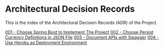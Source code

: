 # Architectural Decision Records

This is the index of the Architectural Decision Records (ADR) of the Project.

[001 - Choose Spring Boot to Implement The Project](001-Choose_Spring_Boot.md)
[002 - Choose Persist Currency Definitions in JSON File](002-Choose_Persist_Currency_In_Json.md)
[003 - Document APIs with Swagger](003-Document_API_With_Swagger.md)
[004 - Use Heroku as Deployment Environment](004-Use_Heroku_As_Deployment.md)
